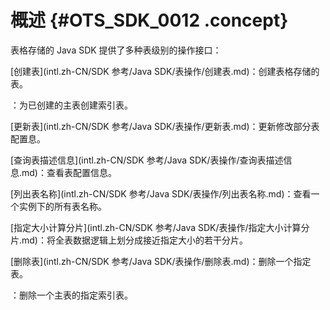 # 概述 {#OTS_SDK_0012 .concept}

表格存储的 Java SDK 提供了多种表级别的操作接口：

[创建表](intl.zh-CN/SDK 参考/Java SDK/表操作/创建表.md)：创建表格存储的表。

：为已创建的主表创建索引表。

[更新表](intl.zh-CN/SDK 参考/Java SDK/表操作/更新表.md)：更新修改部分表配置息。

 [查询表描述信息](intl.zh-CN/SDK 参考/Java SDK/表操作/查询表描述信息.md)：查看表配置信息。

[列出表名称](intl.zh-CN/SDK 参考/Java SDK/表操作/列出表名称.md)：查看一个实例下的所有表名称。

[指定大小计算分片](intl.zh-CN/SDK 参考/Java SDK/表操作/指定大小计算分片.md)：将全表数据逻辑上划分成接近指定大小的若干分片。

[删除表](intl.zh-CN/SDK 参考/Java SDK/表操作/删除表.md)：删除一个指定表。

：删除一个主表的指定索引表。


